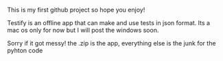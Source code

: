 This is my first github project so hope you enjoy!

Testify is an offline app that can make and use tests in json format.
Its a mac os only for now but I will post the windows soon.

Sorry if it got messy! the .zip is the app, everything else is the junk for the pyhton code